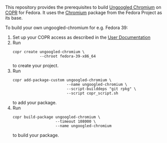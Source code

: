 This repository provides the prerequisites to build [Ungoogled Chromium](https://github.com/Eloston/ungoogled-chromium) on [COPR](https://copr.fedorainfracloud.org/) for Fedora. It uses the [Chromium](https://src.fedoraproject.org/rpms/chromium) package from the Fedora Project as its base.

To build your own ungoogled-chromium for e.g. Fedora 39:
1. Set up your COPR access as described in the [User Documentation](https://docs.pagure.org/copr.copr/user_documentation.html)
2. Run
    ```
    copr create ungoogled-chromium \
                --chroot fedora-39-x86_64
    ```
    to create your project.
3. Run
    ```
    copr add-package-custom ungoogled-chromium \
                            --name ungoogled-chromium \
                            --script-builddeps "git rpkg" \
                            --script copr_script.sh
    ```
    to add your package.
4. Run
    ```
    copr build-package ungoogled-chromium \
                       --timeout 108000 \
                       --name ungoogled-chromium
    ```
    to build your package.